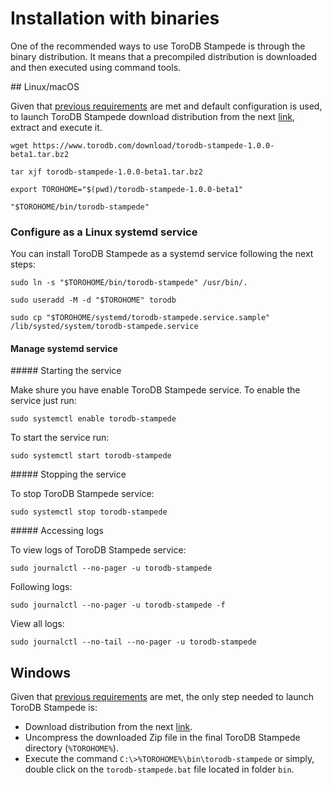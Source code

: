 <h1>Installation with binaries</h1>

One of the recommended ways to use ToroDB Stampede is through the binary distribution. It means that a precompiled distribution is downloaded and then executed using command tools.

## Linux/macOS

Given that [previous requirements](previous-requirements.md) are met and default configuration is used, to launch ToroDB Stampede download distribution from the next [link](https://www.torodb.com/download/torodb-stampede-1.0.0-beta1.tar.bz2), extract and execute it.

```no-highlight
wget https://www.torodb.com/download/torodb-stampede-1.0.0-beta1.tar.bz2

tar xjf torodb-stampede-1.0.0-beta1.tar.bz2

export TOROHOME="$(pwd)/torodb-stampede-1.0.0-beta1"

"$TOROHOME/bin/torodb-stampede"
```

### Configure as a Linux systemd service

You can install ToroDB Stampede as a systemd service following the next steps:

```no-highlight
sudo ln -s "$TOROHOME/bin/torodb-stampede" /usr/bin/.

sudo useradd -M -d "$TOROHOME" torodb

sudo cp "$TOROHOME/systemd/torodb-stampede.service.sample" /lib/systed/system/torodb-stampede.service
```

#### Manage systemd service

##### Starting the service

Make shure you have enable ToroDB Stampede service. To enable the service just run:

```no-highlight
sudo systemctl enable torodb-stampede
```

To start the service run:

```no-highlight
sudo systemctl start torodb-stampede
```

##### Stopping the service

To stop ToroDB Stampede service:

```no-highlight
sudo systemctl stop torodb-stampede
```

##### Accessing logs

To view logs of ToroDB Stampede service:

```no-highlight
sudo journalctl --no-pager -u torodb-stampede
```

Following logs:

```no-highlight
sudo journalctl --no-pager -u torodb-stampede -f
```

View all logs:

```no-highlight
sudo journalctl --no-tail --no-pager -u torodb-stampede
```


## Windows

Given that [previous requirements](previous-requirements.md#create-toropass-file) are met, the only step needed to launch ToroDB Stampede is:

* Download distribution from the next [link](https://www.torodb.com/download/torodb-stampede-1.0.0-beta1.zip).
* Uncompress the downloaded Zip file in the final ToroDB Stampede directory (`%TOROHOME%`).
* Execute the command `C:\>%TOROHOME%\bin\torodb-stampede` or simply, double click on the `torodb-stampede.bat` file located in folder `bin`.




